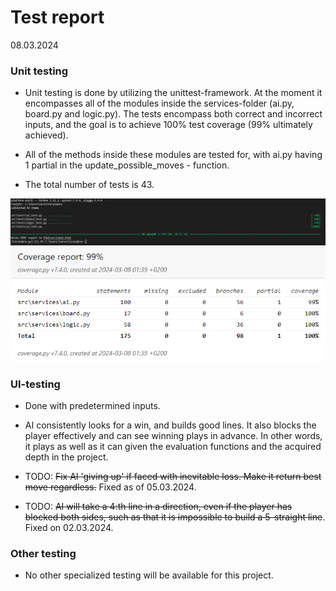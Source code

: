# Test report

08.03.2024

### Unit testing

- Unit testing is done by utilizing the unittest-framework. At the moment it encompasses all of the modules inside the services-folder (ai.py, board.py and logic.py). The tests encompass both correct and incorrect inputs, and the goal is to achieve 100% test coverage (99% ultimately achieved).

- All of the methods inside these modules are tested for, with ai.py having 1 partial in the update_possible_moves - function.

- The total number of tests is 43.

![Test Coverage](/documentation/assets/test_coverage_final.png)
![Test Coverage Report](/documentation/assets/coverage_report_final.png)

### UI-testing

- Done with predetermined inputs.

- AI consistently looks for a win, and builds good lines. It also blocks the player effectively and can see winning plays in advance. In other words, it plays as well as it can given the evaluation functions and the acquired depth in the project.

- TODO: ~~Fix AI 'giving up' if faced with inevitable loss. Make it return best move regardless.~~ Fixed as of 05.03.2024.

- TODO: ~~AI will take a 4:th line in a direction, even if the player has blocked both sides, such as that it is impossible to build a 5-straight line~~. Fixed on 02.03.2024.


### Other testing

- No other specialized testing will be available for this project.
